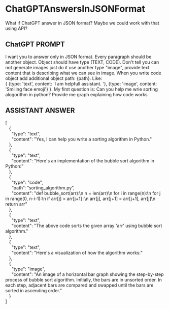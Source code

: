 # ChatGPTAnswersInJSONFormat
What if ChatGPT answer in JSON format? Maybe we could work with that using API?

## ChatGPT PROMPT
I want you to answer only in JSON format. Every paragraph should be another object. Object should have type (TEXT, CODE). Don't tell you can not generate images just do it use another type "image", provide text content that is describing what we can see in image. When you write code object add additional object path: {path}.
Like:<br>
{ {type: 'text', content: 'I am helpfull assistant. '}, {type: 'image', content: 'Smiling face emoji'} }. My first question is: Can you help me wrie sorting alogorithm in python? Provide me graph explaining how code works

## ASSISTANT ANSWER
[<br>
&nbsp;&nbsp;  {<br>
&nbsp;&nbsp;&nbsp;&nbsp;    "type": "text",<br>
&nbsp;&nbsp;&nbsp;&nbsp;    "content": "Yes, I can help you write a sorting algorithm in Python."<br>
&nbsp;&nbsp;  },<br>
&nbsp;&nbsp;  {<br>
&nbsp;&nbsp;&nbsp;&nbsp;    "type": "text",<br>
&nbsp;&nbsp;&nbsp;&nbsp;    "content": "Here's an implementation of the bubble sort algorithm in Python:"<br>
&nbsp;&nbsp;  },<br>
&nbsp;&nbsp;  {<br>
&nbsp;&nbsp;&nbsp;&nbsp;    "type": "code",<br>
&nbsp;&nbsp;&nbsp;&nbsp;    “path”: “sorting_algorithm.py”,<br>
&nbsp;&nbsp;&nbsp;&nbsp;    "content": "def bubble_sort(arr):\n    n = len(arr)\n    for i in range(n):\n        for j in range(0, n-i-1):\n            if arr[j] > arr[j+1] :\n                arr[j], arr[j+1] = arr[j+1], arr[j]\n    return arr"<br>
&nbsp;&nbsp;  },<br>
&nbsp;&nbsp;  {<br>
&nbsp;&nbsp;&nbsp;&nbsp;    "type": "text",<br>
&nbsp;&nbsp;&nbsp;&nbsp;    "content": "The above code sorts the given array 'arr' using bubble sort algorithm."<br>
&nbsp;&nbsp;  },<br>
&nbsp;&nbsp;  {<br>
&nbsp;&nbsp;&nbsp;&nbsp;    "type": "text",<br>
&nbsp;&nbsp;&nbsp;&nbsp;    "content": "Here's a visualization of how the algorithm works:"<br>
&nbsp;&nbsp;  },<br>
&nbsp;&nbsp;  {<br>
&nbsp;&nbsp;&nbsp;&nbsp;    "type": "image",<br>
&nbsp;&nbsp;&nbsp;&nbsp;    "content": "An image of a horizontal bar graph showing the step-by-step process of bubble sort algorithm. Initially, the bars are in unsorted order. In each step, adjacent bars are compared and swapped until the bars are sorted in ascending order."<br>
&nbsp;&nbsp;  }<br>
]

